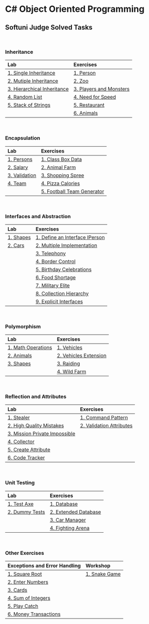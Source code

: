 # C# Object Oriented Programming

## Softuni Judge Solved Tasks

&nbsp;

### Inheritance

| Lab | Exercises | 
| :--- | :--- | 
| [1. Single Inheritance][1]       | [1. Person][6]      		  | 
| [2. Mutiple Inheritance][2]      | [2. Zoo][7]      			  | 
| [3. Hierarchical Inheritance][3] | [3. Players and Monsters][8] | 
| [4. Random List][4]  			   | [4. Need for Speed][9]       | 
| [5. Stack of Strings][5] 		   | [5. Restaurant][10]          | 
|       						   | [6. Animals][11]             |

&nbsp;

### Encapsulation

| Lab | Exercises | 
| :--- | :--- | 
| [1. Persons][12]    | [1. Class Box Data][16]      	 | 
| [2. Salary][13]     | [2. Animal Farm][17]      		 | 
| [3. Validation][14] | [3. Shopping Spree][18] 		 | 
| [4. Team][15]  	  | [4. Pizza Calories][19]          | 
|           		  | [5. Football Team Generator][20] | 

&nbsp;

### Interfaces and Abstraction

| Lab | Exercises | 
| :--- | :--- | 
| [1. Shapes][21] | [1. Define an Interface IPerson][23] | 
| [2. Cars][22]   | [2. Multiple Implementation][24]     | 
| 				  | [3. Telephony][25] 		 			 | 
| 				  | [4. Border Control][26]          	 | 
|           	  | [5. Birthday Celebrations][27] 		 | 
| 				  | [6. Food Shortage][28] 		 		 | 
| 				  | [7. Military Elite][29]        	     | 
|           	  | [8. Collection Hierarchy][30] 		 | 
| 				  | [9. Explicit Interfaces][31] 		 | 

&nbsp;

### Polymorphism

| Lab | Exercises | 
| :--- | :--- | 
| [1. Math Operations][32] | [1. Vehicles][35] 			| 
| [2. Animals][33]   	   | [2. Vehicles Extension][36]| 
| [3. Shapes][34]   	   | [3. Raiding][37] 		 	| 
| 				 		   | [4. Wild Farm][38]         | 

&nbsp;

### Reflection and Attributes

| Lab | Exercises | 
| :--- | :--- | 
| [1. Stealer][39] 		  			  | [1. Command Pattern][45] 	   |
| [2. High Quality Mistakes][40]   	  | [2. Validation Attributes][46] | 
| [3. Mission Private Impossible][41] | 	
| [4. Collector][42]    			  | 	
| [5. Create Attribute][43] 		  | 	
| [6. Code Tracker][44]				  | 	

&nbsp;

### Unit Testing

| Lab | Exercises | 
| :--- | :--- | 
| [1. Test Axe][47]    | [1. Database][49] 	    	|
| [2. Dummy Tests][48] | [2. Extended Database][50] | 
| 					   | [3. Car Manager][51] 	    |
| 					   | [4. Fighting Arena][52] 	| 

&nbsp;

### Other Exercises

| Exceptions and Error Handling | Workshop |
| :--- | :--- | 
| [1. Square Root][53] 		  | [1. Snake Game][59] |
| [2. Enter Numbers][54]   	  |      
| [3. Cards][55] 		 	  | 	
| [4. Sum of Integers][56]    | 	
| [5. Play Catch][57] 		  | 	
| [6. Money Transactions][58] | 


[1]: https://github.com/Krasipeace/SoftUni/tree/main/Csharp%20OOP/1_1_Inheritance/1.SingleInheritance
[2]: https://github.com/Krasipeace/SoftUni/tree/main/Csharp%20OOP/1_1_Inheritance/2.MultipleInheritance
[3]: https://github.com/Krasipeace/SoftUni/tree/main/Csharp%20OOP/1_1_Inheritance/3.HierarchicalInheritance
[4]: https://github.com/Krasipeace/SoftUni/tree/main/Csharp%20OOP/1_1_Inheritance/4.RandomList
[5]: https://github.com/Krasipeace/SoftUni/tree/main/Csharp%20OOP/1_1_Inheritance/5.StackOfStrings
[6]: https://github.com/Krasipeace/SoftUni/tree/main/Csharp%20OOP/1_2_Inheritance/Person
[7]: https://github.com/Krasipeace/SoftUni/tree/main/Csharp%20OOP/1_2_Inheritance/Zoo
[8]: https://github.com/Krasipeace/SoftUni/tree/main/Csharp%20OOP/1_2_Inheritance/PlayersAndMonsters
[9]: https://github.com/Krasipeace/SoftUni/tree/main/Csharp%20OOP/1_2_Inheritance/NeedForSpeed
[10]: https://github.com/Krasipeace/SoftUni/tree/main/Csharp%20OOP/1_2_Inheritance/Restaurant
[11]: https://github.com/Krasipeace/SoftUni/tree/main/Csharp%20OOP/1_2_Inheritance/Animals

[12]: https://github.com/Krasipeace/SoftUni/tree/main/Csharp%20OOP/2_1_Encapsulation/1.Persons
[13]: https://github.com/Krasipeace/SoftUni/tree/main/Csharp%20OOP/2_1_Encapsulation/2.Salary
[14]: https://github.com/Krasipeace/SoftUni/tree/main/Csharp%20OOP/2_1_Encapsulation/3.Validation
[15]: https://github.com/Krasipeace/SoftUni/tree/main/Csharp%20OOP/2_1_Encapsulation/4.Team
[16]: https://github.com/Krasipeace/SoftUni/tree/main/Csharp%20OOP/2_2_Encapsulation/1.ClassBoxData
[17]: https://github.com/Krasipeace/SoftUni/tree/main/Csharp%20OOP/2_2_Encapsulation/AnimalFarm
[18]: https://github.com/Krasipeace/SoftUni/tree/main/Csharp%20OOP/2_2_Encapsulation/3.ShoppingSpree
[19]: https://github.com/Krasipeace/SoftUni/tree/main/Csharp%20OOP/2_2_Encapsulation/4.PizzaCalories
[20]: https://github.com/Krasipeace/SoftUni/tree/main/Csharp%20OOP/2_2_Encapsulation/5.FootballTeamGenerator

[21]: https://github.com/Krasipeace/SoftUni/tree/main/Csharp%20OOP/3_1_InterfacesAndAbstraction/1.Shapes
[22]: https://github.com/Krasipeace/SoftUni/tree/main/Csharp%20OOP/3_1_InterfacesAndAbstraction/2.Cars
[23]: https://github.com/Krasipeace/SoftUni/tree/main/Csharp%20OOP/3_2_InterfacesAndAbstraction/1.DefineInterfaceIPerson
[24]: https://github.com/Krasipeace/SoftUni/tree/main/Csharp%20OOP/3_2_InterfacesAndAbstraction/2.MultipleImplementation
[25]: https://github.com/Krasipeace/SoftUni/tree/main/Csharp%20OOP/3_2_InterfacesAndAbstraction/3.Telephony
[26]: https://github.com/Krasipeace/SoftUni/tree/main/Csharp%20OOP/3_2_InterfacesAndAbstraction/4.BorderControl
[27]: https://github.com/Krasipeace/SoftUni/tree/main/Csharp%20OOP/3_2_InterfacesAndAbstraction/5.BirthdayCelebrations
[28]: https://github.com/Krasipeace/SoftUni/tree/main/Csharp%20OOP/3_2_InterfacesAndAbstraction/6.FoodShortage
[29]: https://github.com/Krasipeace/SoftUni/tree/main/Csharp%20OOP/3_2_InterfacesAndAbstraction/7.MilitaryElite
[30]: https://github.com/Krasipeace/SoftUni/tree/main/Csharp%20OOP/3_2_InterfacesAndAbstraction/8.CollectionHierarchy
[31]: https://github.com/Krasipeace/SoftUni/tree/main/Csharp%20OOP/3_2_InterfacesAndAbstraction/9.ExplicitInterfaces

[32]: https://github.com/Krasipeace/SoftUni/tree/main/Csharp%20OOP/4_1_Polymorphism/1.MathOperation
[33]: https://github.com/Krasipeace/SoftUni/tree/main/Csharp%20OOP/4_1_Polymorphism/2.Animals
[34]: https://github.com/Krasipeace/SoftUni/tree/main/Csharp%20OOP/4_1_Polymorphism/3.Shapes
[35]: https://github.com/Krasipeace/SoftUni/tree/main/Csharp%20OOP/4_2_Polymorphism/1.Vehicles
[36]: https://github.com/Krasipeace/SoftUni/tree/main/Csharp%20OOP/4_2_Polymorphism/2.VehiclesExtension
[37]: https://github.com/Krasipeace/SoftUni/tree/main/Csharp%20OOP/4_2_Polymorphism/3.Raiding
[38]: https://github.com/Krasipeace/SoftUni/tree/main/Csharp%20OOP/4_2_Polymorphism/4.WildFarm

[39]: https://github.com/Krasipeace/SoftUni/tree/main/Csharp%20OOP/5_1_ReflectionAndAttributes/1.Stealer
[40]: https://github.com/Krasipeace/SoftUni/tree/main/Csharp%20OOP/5_1_ReflectionAndAttributes/2.HighQualityMistakes
[41]: https://github.com/Krasipeace/SoftUni/tree/main/Csharp%20OOP/5_1_ReflectionAndAttributes/3.MissionPrivateImpossible
[42]: https://github.com/Krasipeace/SoftUni/tree/main/Csharp%20OOP/5_1_ReflectionAndAttributes/4.Collector
[43]: https://github.com/Krasipeace/SoftUni/tree/main/Csharp%20OOP/5_1_ReflectionAndAttributes/5.CreateAttibute
[44]: https://github.com/Krasipeace/SoftUni/tree/main/Csharp%20OOP/5_1_ReflectionAndAttributes/6.CodeTracker
[45]: https://github.com/Krasipeace/SoftUni/tree/main/Csharp%20OOP/5_2_ReflectionAndAttributes/CommandPattern
[46]: https://github.com/Krasipeace/SoftUni/tree/main/Csharp%20OOP/5_2_ReflectionAndAttributes/ValidationAttributes

[47]: https://github.com/Krasipeace/SoftUni/blob/main/Csharp%20OOP/6_1_UnitTesting/Skeleton.Tests/AxeTests.cs
[48]: https://github.com/Krasipeace/SoftUni/blob/main/Csharp%20OOP/6_1_UnitTesting/Skeleton.Tests/DummyTests.cs
[49]: https://github.com/Krasipeace/SoftUni/blob/main/Csharp%20OOP/6_2_UnitTesting/Database.Tests/DatabaseTests.cs
[50]: https://github.com/Krasipeace/SoftUni/blob/main/Csharp%20OOP/6_2_UnitTesting/DatabaseExtended.Tests/ExtendedDatabaseTests.cs
[51]: https://github.com/Krasipeace/SoftUni/blob/main/Csharp%20OOP/6_2_UnitTesting/CarManager.Tests/CarManagerTests.cs
[52]: https://github.com/Krasipeace/SoftUni/tree/main/Csharp%20OOP/6_2_UnitTesting/FightingArena.Tests

[53]: https://github.com/Krasipeace/SoftUni/blob/main/Csharp%20OOP/7_1_ExceptionsAndErrorHandling/1.SquareRoot/Program.cs
[54]: https://github.com/Krasipeace/SoftUni/blob/main/Csharp%20OOP/7_1_ExceptionsAndErrorHandling/2.EnterNumbers/Program.cs
[55]: https://github.com/Krasipeace/SoftUni/blob/main/Csharp%20OOP/7_1_ExceptionsAndErrorHandling/3.Cards/Program.cs
[56]: https://github.com/Krasipeace/SoftUni/blob/main/Csharp%20OOP/7_1_ExceptionsAndErrorHandling/4.SumOfIntegers/Program.cs
[57]: https://github.com/Krasipeace/SoftUni/blob/main/Csharp%20OOP/7_1_ExceptionsAndErrorHandling/5.PlayCatch/Program.cs
[58]: https://github.com/Krasipeace/SoftUni/blob/main/Csharp%20OOP/7_1_ExceptionsAndErrorHandling/6.MoneyTransactions/Program.cs
[59]: https://github.com/Krasipeace/SoftUni/blob/main/Csharp%20OOP/
